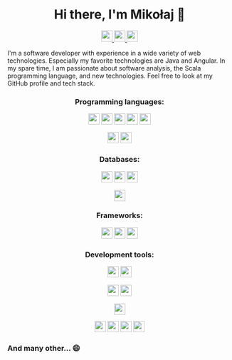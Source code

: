 
<h1 align='center'>
Hi there, I'm Mikołaj 👋
</h1>

<p align='center'>
  <a href="https://www.linkedin.com/in/mikolaj-bachorz">
    <img src="https://img.shields.io/badge/linkedin-%230077B5.svg?&style=for-the-badge&logo=linkedin&logoColor=white" height=25>
  </a>
  <a href="https://github.com/Mikbac">
    <img src="https://img.shields.io/badge/GitHub-%23181717.svg?&style=for-the-badge&logo=github&logoColor=white" height=25>
  </a>
  <a href="https://google.qwiklabs.com/public_profiles/1d03e1b4-5291-4f36-b462-a4c6882510ab">
    <img src="https://img.shields.io/badge/qwiklabs-%233680e3.svg?&style=for-the-badge&logo=qwiklabs&logoColor=%233680e3&labelColor=%23F5CD0E" height=25>
  </a>
</p>

<p>
I'm a software developer with experience in a wide variety of web technologies. Especially my favorite technologies are Java and Angular. In my spare time, I am passionate about software analysis, the Scala programming language, and new technologies. Feel free to look at my GitHub profile and tech stack.
</p>

<h3 align='center'>
  Programming languages:
</h3>

<p align='center'>
  <a>
    <img src="https://img.shields.io/badge/java-%23007396.svg?&style=for-the-badge&logo=java&logoColor=white" height=25>
  </a>
  <a>
    <img src="https://img.shields.io/badge/scala-%23DC322F.svg?&style=for-the-badge&logo=scala&logoColor=white" height=25>
  </a>     
  <a>
    <img src="https://img.shields.io/badge/python-%233776AB.svg?&style=for-the-badge&logo=python&logoColor=white" height=25>
  </a>
  <a>
    <img src="https://img.shields.io/badge/C++-%2300599C.svg?&style=for-the-badge&logo=c%2B%2B&logoColor=white" height=25>
  </a>
  <a>
    <img src="https://img.shields.io/badge/C-%23A8B9CC.svg?&style=for-the-badge&logo=c&logoColor=white" height=25>
  </a>
</p>

<p align='center'>
  <a>
    <img src="https://img.shields.io/badge/typescript-%23007ACC.svg?&style=for-the-badge&logo=typescript&logoColor=white" height=25>
  </a>
  <a>
    <img src="https://img.shields.io/badge/javascript-%23F7DF1E.svg?&style=for-the-badge&logo=javascript&logoColor=black" height=25>
  </a>
</p>

<p align='center'>
</p>


<h3 align='center'>
  Databases:
</h3>

<p align='center'>  
  <a>
    <img src="https://img.shields.io/badge/mysql-%234479A1.svg?&style=for-the-badge&logo=mysql&logoColor=white" height=25>
  </a>
  <a>
    <img src="https://img.shields.io/badge/postgresql-%23336791.svg?&style=for-the-badge&logo=postgresql&logoColor=white" height=25>
  </a>
  <a>
    <img src="https://img.shields.io/badge/microsoft%20sql%20server-%23CC2927.svg?&style=for-the-badge&logo=microsoft-sql-server&logoColor=white" height=25>
  </a>
</p>
<p align='center'>  
  <a>
    <img src="https://img.shields.io/badge/firebase-%23FFCA28.svg?&style=for-the-badge&logo=firebase&logoColor=white" height=25>
  </a>
</p>

<h3 align='center'>
  Frameworks:
</h3>

<p align='center'>
  <a>
    <img src="https://img.shields.io/badge/spring-%236DB33F.svg?&style=for-the-badge&logo=spring&logoColor=white" height=25>
  </a>   
  <a>
    <img src="https://img.shields.io/badge/hibernate-%23bbae79.svg?&style=for-the-badge&logo=hibernate&logoColor=white" height=25>
  </a> 
  <a>
    <img src="https://img.shields.io/badge/angular-%23DD0031.svg?&style=for-the-badge&logo=angular&logoColor=white" height=25>
  </a>   
</p>

<h3 align='center'>
  Development tools:
</h3>

<p align='center'>  
  <a>
    <img src="https://img.shields.io/badge/intellij%20idea-%23000000.svg?&style=for-the-badge&logo=intellij-idea&logoColor=white" height=25>
  </a> 
  <a>
    <img src="https://img.shields.io/badge/visual%20studio%20code-%23007ACC.svg?&style=for-the-badge&logo=visual-studio-code&logoColor=white" height=25>
  </a> 
</p>

<p align='center'>   
  <a>
    <img src="https://img.shields.io/badge/swagger-%2385EA2D.svg?&style=for-the-badge&logo=swagger&logoColor=white" height=25>
  </a>
  <a>
    <img src="https://img.shields.io/badge/postman-%23FF6C37.svg?&style=for-the-badge&logo=postman&logoColor=white" height=25>
  </a> 
</p>

<p align='center'>   
  <a>
    <img src="https://img.shields.io/badge/git-%23F05032.svg?&style=for-the-badge&logo=git&logoColor=white" height=25>
  </a> 
</p>

<p align='center'>   
  <a>
    <img src="https://img.shields.io/badge/junit-%2325a162.svg?&style=for-the-badge&logo=junit&logoColor=white" height=25>
  </a> 
  <a>
    <img src="https://img.shields.io/badge/log4j2-%23e84c3d.svg?&style=for-the-badge&logo=log4j2&logoColor=white" height=25>
  </a> 
  <a>
    <img src="https://img.shields.io/badge/apache%20maven-%23C71A36.svg?&style=for-the-badge&logo=apache-maven&logoColor=white" height=25>
  </a> 
  <a>
    <img src="https://img.shields.io/badge/gradle-%2302303A.svg?&style=for-the-badge&logo=gradle&logoColor=white" height=25>
  </a> 
</p>

### And many other... 😄
<!--
[![Top Langs](https://github-readme-stats.vercel.app/api/top-langs/?username=mikbac&layout=compact)](https://github.com/anuraghazra/github-readme-stats)
-->

<!--
**Mikbac/mikbac** is a ✨ _special_ ✨ repository because its `README.md` (this file) appears on your GitHub profile.

Here are some ideas to get you started:

- 🔭 I’m currently working on ...
- 🌱 I’m currently learning ...
- 👯 I’m looking to collaborate on ...
- 🤔 I’m looking for help with ...                  
- 💬 Ask me about ...
- 📫 How to reach me: ...
- 😄 Pronouns: ...
- ⚡ Fun fact: ...
-->
